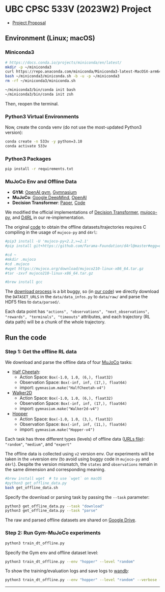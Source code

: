 # UBC CPSC 533V (2023W2) Project

* [Project Proposal](./docs/UBC_CPSC_533V-Project_Proposal.pdf)

## Environment (Linux; macOS)

### Miniconda3

```bash
# https://docs.conda.io/projects/miniconda/en/latest/
mkdir -p ~/miniconda3
curl https://repo.anaconda.com/miniconda/Miniconda3-latest-MacOSX-arm64.sh -o ~/miniconda3/miniconda.sh
bash ~/miniconda3/miniconda.sh -b -u -p ~/miniconda3
rm -rf ~/miniconda3/miniconda.sh

~/miniconda3/bin/conda init bash
~/miniconda3/bin/conda init zsh
```

Then, reopen the terminal.

### Python3 Virtual Environments

Now, create the conda venv (do not use the most-updated Python3 version):

```bash
conda create -n 533v -y python=3.10
conda activate 533v
```

### Python3 Packages

```bash
pip install -r requirements.txt
```

### MuJoCo Env and Offline Data

* **GYM**: [OpenAI gym](https://github.com/openai/gym), [Gymnasium](https://github.com/Farama-Foundation/Gymnasium)
* **MuJoCo**: [Google DeepMind](https://github.com/google-deepmind/mujoco/), [OpenAI](https://github.com/openai/mujoco-py)
* **Decision Transformer**: [Paper](https://proceedings.neurips.cc/paper_files/paper/2021/hash/7f489f642a0ddb10272b5c31057f0663-Abstract.html), [Code](https://github.com/kzl/decision-transformer)

We modified the official implementations of [Decision Transformer](https://github.com/kzl/decision-transformer), 
[mujoco-py](https://github.com/openai/mujoco-py), and [D4RL](https://github.com/Farama-Foundation/D4RL)
in our re-implementation.

The original [code](https://github.com/kzl/decision-transformer/blob/master/gym/data/download_d4rl_datasets.py)
to obtain the offline datasets/trajectories requires C compiling in the usage of `mujoco-py` and `d4rl`:

```bash
#pip3 install -U 'mujoco-py<2.2,>=2.1'
#pip install git+https://github.com/Farama-Foundation/d4rl@master#egg=d4rl

#cd ~
#mkdir .mujoco
#cd .mujoco
#wget https://mujoco.org/download/mujoco210-linux-x86_64.tar.gz
#tar -zxvf mujoco210-linux-x86_64.tar.gz

#brew install gcc
```

The [download process](https://github.com/kzl/decision-transformer/blob/master/gym/data/download_d4rl_datasets.py)
is a bit buggy, so (in [our code](./get_offline_data.py))
we directly download the `DATASET_URLS` in the `data/data_infos.py` to `data/raw/`
and parse the HDF5 files to `data/parsed/`.

Each data point has `"actions", "observations", "next_observations", "rewards", "terminals", "timeouts"` attributes,
and each trajectory (RL data path) will be a chunk of the whole trajectory.


## Run the code

### Step 1: Get the offline RL data

We download and parse the offline data of four [MuJoCo](https://gymnasium.farama.org/environments/mujoco/) tasks:

* [Half Cheetah](https://gymnasium.farama.org/environments/mujoco/half_cheetah/):
  * Action Space: `Box(-1.0, 1.0, (6,), float32)`
  * Observation Space: `Box(-inf, inf, (17,), float64)`
  * import: `gymnasium.make("HalfCheetah-v4")`
* [Walker2D](https://gymnasium.farama.org/environments/mujoco/walker2d/)
  * Action Space: `Box(-1.0, 1.0, (6,), float32)`
  * Observation Space: `Box(-inf, inf, (17,), float64)`
  * import: `gymnasium.make("Walker2d-v4")`
* [Hopper](https://gymnasium.farama.org/environments/mujoco/hopper/)
  * Action Space: `Box(-1.0, 1.0, (3,), float32)`
  * Observation Space: `Box(-inf, inf, (11,), float64)`
  * import: `gymnasium.make("Hopper-v4")`
<!-- * [Ant](https://gymnasium.farama.org/environments/mujoco/ant/) -->
  <!-- * Action Space: `Box(-1.0, 1.0, (8,), float32)` -->
  <!-- * Observation Space: `Box(-inf, inf, (27,), float64)` -->
  <!-- * import: `gymnasium.make("Ant-v4")` -->

<!-- Each task has five different types (levels) of offline data ([URLs file](./data/data_infos.py)): -->
<!-- `"random"`, `"medium"`, `"expert"`, `"medium-replay"`, and `"medium-expert"`. -->

Each task has three different types (levels) of offline data ([URLs file](./data/data_infos.py)): `"random"`, `"medium"`, and `"expert"`

The offline data is collected using `v2` version env. Our experiments will be taken in the `v4`version env 
(to avoid using buggy code in `mujoco-py` and `d4rl`). Despite the version mismatch,
the `states` and `observations` remain in the same dimension and corresponding meaning.

```bash
#brew install wget  # to use `wget` on macOS
#python3 get_offline_data.py
bash get_offline_data.sh
```

Specify the download or parsing task by passing the `--task` parameter:

```bash
python3 get_offline_data.py --task "download"
python3 get_offline_data.py --task "parse"
```

The raw and parsed offline datasets are shared on 
[Google Drive](https://drive.google.com/drive/folders/1iRs7pCTRuoQb6iS6KskCDynxkHDjAXGi?usp=sharing).

### Step 2: Run Gym-MuJoCo experiments

```bash
python3 train_dt_offline.py
```

Specify the Gym env and offline dataset level:

```bash
python3 train_dt_offline.py --env "hopper" --level "random"
```

To show the training/evaluation logs and save logs to [wandb](https://wandb.ai/):

```bash
python3 train_dt_offline.py --env "hopper" --level "random" --verbose --log_to_wandb
```

---
